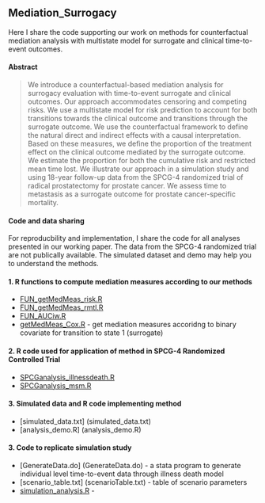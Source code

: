 ## Mediation_Surrogacy

Here I share the code supporting our work on methods for counterfactual mediation analysis with multistate model for surrogate and clinical time-to-event outcomes.

#### Abstract
> We introduce a counterfactual-based mediation analysis for surrogacy evaluation with time-to-event surrogate and clinical outcomes. Our approach accommodates censoring and competing risks. We use a multistate model for risk prediction to account for both transitions towards the clinical outcome and transitions through the surrogate outcome. We use the counterfactual framework to define the natural direct and indirect effects with a causal interpretation. Based on these measures, we define the proportion of the treatment effect on the clinical outcome mediated by the surrogate outcome. We estimate the proportion for both the cumulative risk and restricted mean time lost. We illustrate our approach in a simulation study and using 18-year follow-up data from the SPCG-4 randomized trial of radical prostatectomy for prostate cancer. We assess time to metastasis as a surrogate outcome for prostate cancer-specific mortality.

#### Code and data sharing
For reproducbility and implementation, I share the code for all analyses presented in our working paper. The data from the SPCG-4 randomized trial are not publically available. The simulated dataset and demo may help you to understand the methods. 

#### 1. R functions to compute mediation measures according to our methods
* [FUN_getMedMeas_risk.R](FUN_getMedMeas_risk.R)
* [FUN_getMedMeas_rmtl.R](FUN_getMedMeas_rmtl.R)
* [FUN_AUCiw.R](FUN_AUCiw.R)
* [getMedMeas_Cox.R](getMedMeas_Cox.R) - get mediation measures accoridng to binary covariate for transition to state 1 (surrogate)

#### 2. R code used for application of method in SPCG-4 Randomized Controlled Trial 
* [SPCGanalysis_illnessdeath.R](SPCGanalysis_illnessdeath.R)
* [SPCGanalysis_msm.R](SPCGanalysis_msm.R)

#### 3. Simulated data and R code implementing method
* [simulated_data.txt] (simulated_data.txt)
* [analysis_demo.R] (analysis_demo.R)

#### 3. Code to replicate simulation study 
* [GenerateData.do] (GenerateData.do) - a stata program to generate individual level time-to-event data through illness death model
* [scenario_table.txt] (scenarioTable.txt) - table of scenario parameters
* [simulation_analysis.R](simulation_analysis.R) - 

